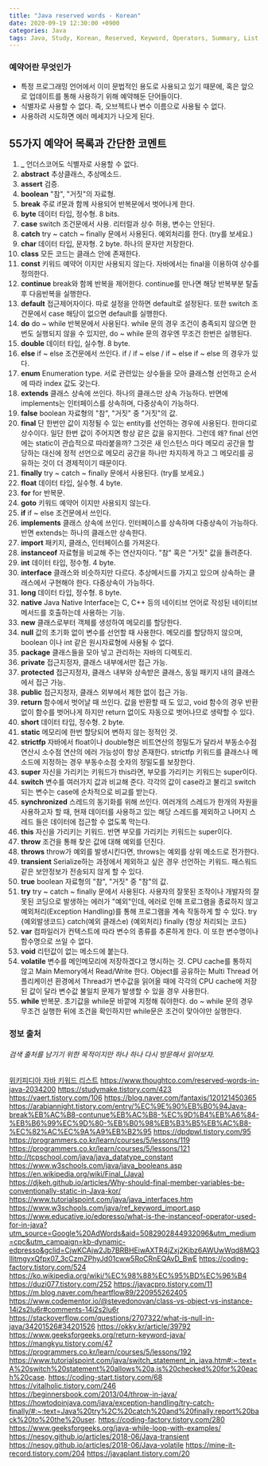 ```yaml
---
title: "Java reserved words - Korean"
date: 2020-09-19 12:30:00 +0900
categories: Java
tags: Java, Study, Korean, Reserved, Keyword, Operators, Summary, List
---
```

### 예약어란 무엇인가
* 특정 프로그래밍 언어에서 이미 문법적인 용도로 사용되고 있기 때문에, 혹은 앞으로 업데이트를 통해 사용하기 위해 예약해둔 단어들이다.
* 식별자로 사용할 수 없다. 즉, 오브젝트나 변수 이름으로 사용될 수 없다.
* 사용하려 시도하면 에러 메세지가 나오게 된다.

## 55가지 예약어 목록과 간단한 코멘트

1. **_** 언더스코어도 식별자로 사용할 수 없다.
2. **abstract** 추상클래스, 추상메소드.
3. **assert** 검증.
4. **boolean** "참", "거짓"의 자료형.
5. **break** 주로 if문과 함께 사용되어 반복문에서 벗어나게 한다.
6. **byte** 데이터 타입, 정수형. 8 bits.
7. **case** switch 조건문에서 사용. 리터럴과 상수 허용, 변수는 안된다.
8. **catch** try ~ catch ~ finally 문에서 사용된다. 예외처리를 한다. (try를 보세요.)
9. **char** 데이터 타입, 문자형. 2 byte. 하나의 문자만 저장한다.
10. **class** 모든 코드는 클래스 안에 존재한다.
11. **const**  키워드 예약어 이지만 사용되지 않는다. 자바에서는 final을 이용하여 상수를 정의한다.
12. **continue** break와 함께 반복을 제어한다. continue를 만나면 해당 반복부분 탈출 후 다음반복을 실행한다.
13. **default** 접근제어자이다. 따로 설정을 안하면 default로 설정된다. 또한 switch 조건문에서 case 해당이 없으면 default를 실행한다.
14. **do** do ~ while 반복문에서 사용된다. while 문의 경우 조건이 충족되지 않으면 한번도 실행되지 않을 수 있지만, do ~ while 문의 경우엔 무조건 한번은 실행된다.
15. **double** 데이터 타입, 실수형. 8 byte.
16. **else** if ~ else 조건문에서 쓰인다. if / if ~ else / if ~ else if ~ else 의 경우가 있다.
17. **enum** Enumeration type. 서로 관련있는 상수들을 모아 클래스형 선언하고 순서에 따라 index 값도 갖는다.
18. **extends** 클래스 상속에 쓰인다. 하나의 클래스만 상속 가능하다. 반면에 implements는 인터페이스를 상속하며, 다중상속이 가능하다.
19. **false** boolean 자료형의 "참", "거짓" 중 "거짓"의 값.
20. **final** 단 한번만 값이 지정될 수 있는 entity를 선언하는 경우에 사용된다. 한마디로 상수이다. 일단 한번 값이 주어지면 항상 같은 값을 유지한다. 그런데 왜? final 선언에는 static이 관습적으로 따라붙을까? 그것은 새 인스턴스 마다 메모리 공간을 할당하는 대신에 정적 선언으로 메모리 공간을 하나만 차지하게 하고 그 메모리를 공유하는 것이 더 경제적이기 때문이다.
21. **finally** try ~ catch ~ finally 문에서 사용된다. (try를 보세요.)
22. **float** 데이터 타입, 실수형. 4 byte.
23. **for** for 반복문.
24. **goto** 키워드 예약어 이지만 사용되지 않는다.
25. **if** if ~ else 조건문에서 쓰인다.
26. **implements** 클래스 상속에 쓰인다. 인터페이스를 상속하며 다중상속이 가능하다. 반면 extends는 하나의 클래스만 상속한다.
27. **import** 패키지, 클래스, 인터페이스를 가져온다.
28. **instanceof** 자료형을 비교해 주는 연산자이다. "참" 혹은 "거짓" 값을 돌려준다.
29. **int** 데이터 타입, 정수형. 4 byte.
30. **interface** 클래스와 비슷하지만 다르다. 추상메서드를 가지고 있으며 상속하는 클래스에서 구현해야 한다. 다중상속이 가능하다.
31. **long** 데이터 타입, 정수형. 8 byte.
32. **native** Java Native Interface는 C, C++ 등의 네이티브 언어로 작성된 네이티브 메서드를 호출하는데 사용하는 기능.
33. **new** 클래스로부터 객체를 생성하여 메모리를 할당한다.
34. **null** 값의 초기화 없이 변수를 선언할 때 사용한다. 메모리를 할당하지 않으며, boolean 이나 int 같은 원시자료형에 사용될 수 없다.
35. **package** 클래스들을 모아 넣고 관리하는 자바의 디렉토리.
36. **private** 접근지정자, 클래스 내부에서만 접근 가능.
37. **protected** 접근지정자, 클래스 내부와 상속받은 클래스, 동일 패키지 내의 클래스에서 접근 가능.
38. **public** 접근지정자, 클래스 외부에서 제한 없이 접근 가능.
39. **return** 함수에서 벗어날 때 쓰인다. 값을 반환할 때 도 있고, void 함수의 경우 반환 없이 함수를 벗어나게 하지만 return 없이도 자동으로 벗어나므로 생략할 수 있다.
40. **short** 데이터 타입, 정수형. 2 byte.
41. **static** 메모리에 한번 할당되어 변하지 않는 정적인 것.
42. **strictfp** 자바에서 float이나 double형은 비트연산의 정밀도가 달라서 부동소수점 연산시 소수점 연산의 에러 가능성이 항상 존재한다. strictfp 키워드를 클래스나 메소드에 지정하는 경우 부동수소점 숫자의 정밀도를 보장한다.
43. **super** 자신을 가리키는 키워드가 this라면, 부모를 가리키는 키워드는 super이다.
44. **switch** 변수를 여러가지 값과 비교해 준다. 각각의 값이 case라고 불리고 switch되는 변수는 case에 순차적으로 비교를 받는다.
45. **synchronized** 스레드의 동기화를 위해 쓰인다. 여러개의 스레드가 한개의 자원을 사용하고자 할 때, 현재 데이터를 사용하고 있는 해당 스레드를 제외하고 나머지 스레드 들은 데이터에 접근할 수 없도록 막는다.
46. **this** 자신을 가리키는 키워드. 반면 부모를 가리키는 키워드는 super이다.
47. **throw** 조건을 통해 찾은 값에 대해 예외를 던진다.
48. **throws** throw가 예외를 발생시킨다면, throws는 예외를 상위 메소드로 전가한다.
49. **transient** Serialize하는 과정에서 제외하고 싶은 경우 선언하는 키워드. 패스워드 같은 보안정보가 전송되지 않게 할 수 있다.
50. **true** boolean 자료형의 "참", "거짓" 중 "참"의 값.
51. **try** try ~ catch ~ finally 문에서 사용된다. 사용자의 잘못된 조작이나 개발자의 잘못된 코딩으로 발생하는 에러가 "예외"인데, 에러로 인해 프로그램을 종료하지 않고 예외처리(Exception Handling)를 통해 프로그램을 계속 작동하게 할 수 있다. try {예외발생코드} catch(예외 클래스e) {예외처리} finally {항상 처리되는 코드}
52. **var** 컴파일러가 컨텍스트에 따라 변수의 종류를 추론하게 한다. 이 또한 변수명이나 함수명으로 쓰일 수 없다.
53. **void** 리턴값이 없는 메소드에 붙는다.
54. **volatile** 변수를 메인메모리에 저장하겠다고 명시하는 것. CPU cache를 통하지 않고 Main Memory에서 Read/Write 한다. Object를 공유하는 Multi Thread 어플리케이션 환경에서 Thread가 변수값을 읽어올 때에 각각의 CPU cache에 저장된 값이 달라 변수값 불일치 문제가 발생할 수 있을 경우 사용한다.
55. **while** 반복문. 초기값을 while문 바깥에 지정해 줘야한다. do ~ while 문의 경우 무조건 실행한 뒤에 조건을 확인하지만 while문은 조건이 맞아야만 실행한다.

### 정보 출처
###### 검색 출처를 남기기 위한 목적이지만 하나 하나 다시 방문해서 읽어보자.

[위키피디아 자바 키워드 리스트](https://en.wikipedia.org/wiki/List_of_Java_keywords)
https://www.thoughtco.com/reserved-words-in-java-2034200
https://studymake.tistory.com/423
https://vaert.tistory.com/106
https://blog.naver.com/fantaxis/120121450365
https://arabiannight.tistory.com/entry/%EC%9E%90%EB%B0%94Java-break%EB%AC%B8-contunue%EB%AC%B8-%EC%9D%B4%EB%A6%84-%EB%B6%99%EC%9D%80-%EB%B0%98%EB%B3%B5%EB%AC%B8-%EC%82%AC%EC%9A%A9%EB%B2%95
https://dpdpwl.tistory.com/95
https://programmers.co.kr/learn/courses/5/lessons/119
https://programmers.co.kr/learn/courses/5/lessons/121
http://tcpschool.com/java/java_datatype_constant
https://www.w3schools.com/java/java_booleans.asp
https://en.wikipedia.org/wiki/Final_(Java)
https://djkeh.github.io/articles/Why-should-final-member-variables-be-conventionally-static-in-Java-kor/
https://www.tutorialspoint.com/java/java_interfaces.htm
https://www.w3schools.com/java/ref_keyword_import.asp
https://www.educative.io/edpresso/what-is-the-instanceof-operator-used-for-in-java?utm_source=Google%20AdWords&aid=5082902844932096&utm_medium=cpc&utm_campaign=kb-dynamic-edpresso&gclid=CjwKCAjw2Jb7BRBHEiwAXTR4jZxj2Kjbz6AWUwWqd8MQ3llitmgyxQfpx07_3cCzmZPhyJd01cww5RoCRnEQAvD_BwE
https://coding-factory.tistory.com/524
https://ko.wikipedia.org/wiki/%EC%98%88%EC%95%BD%EC%96%B4
https://duzi077.tistory.com/252
https://javacpro.tistory.com/11
https://m.blog.naver.com/heartflow89/220955262405
https://www.codementor.io/@stevedonovan/class-vs-object-vs-instance-14i2s2lu6r#comments-14i2s2lu6r
https://stackoverflow.com/questions/2707322/what-is-null-in-java/34201526#34201526
https://okky.kr/article/39792
https://www.geeksforgeeks.org/return-keyword-java/
https://mangkyu.tistory.com/47
https://programmers.co.kr/learn/courses/5/lessons/192
https://www.tutorialspoint.com/java/switch_statement_in_java.htm#:~:text=A%20switch%20statement%20allows%20a,is%20checked%20for%20each%20case.
https://coding-start.tistory.com/68
https://vitalholic.tistory.com/246
https://beginnersbook.com/2013/04/throw-in-java/
https://howtodoinjava.com/java/exception-handling/try-catch-finally/#:~:text=Java%20try%2C%20catch%20and%20finally,report%20back%20to%20the%20user.
https://coding-factory.tistory.com/280
https://www.geeksforgeeks.org/java-while-loop-with-examples/
https://nesoy.github.io/articles/2018-06/Java-transient
https://nesoy.github.io/articles/2018-06/Java-volatile
https://mine-it-record.tistory.com/204
https://javaplant.tistory.com/20